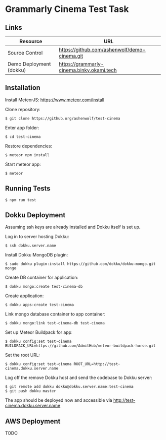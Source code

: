 # Grammarly Cinema Test Task

## Links

| Resource                | URL                                          |
| ----------------------- | -------------------------------------------- |
| Source Control          | https://github.com/ashenwolf/demo-cinema.git |
| Demo Deployment (dokku) | https://grammarly-cinema.binky.okami.tech    |

## Installation

Install MeteorJS: https://www.meteor.com/install

Clone repository:

    $ git clone https://github.org/ashenwolf/test-cinema

Enter app folder:

    $ cd test-cinema

Restore dependencies:

    $ meteor npm install

Start meteor app:

    $ meteor

## Running Tests

    $ npm run test

## Dokku Deployment

Assuming ssh keys are already installed and Dokku itself is set up.

Log in to server hosting Dokku:

    $ ssh dokku.server.name

Install Dokku MongoDB plugin:

    $ sudo dokku plugin:install https://github.com/dokku/dokku-mongo.git mongo

Create DB container for application:

    $ dokku mongo:create test-cinema-db

Create application:

    $ dokku apps:create test-cinema

Link mongo database container to app container:

    $ dokku mongo:link test-cinema-db test-cinema

Set up Meteor Buildpack for app:

    $ dokku config:set test-cinema BUILDPACK_URL=https://github.com/AdmitHub/meteor-buildpack-horse.git

Set the root URL:

    $ dokku config:set test-cinema ROOT_URL=http://test-cinema.dokku.server.name

Log off the remove Dokku host and send the codebase to Dokku server:

    $ git remote add dokku dokku@dokku.server.name:test-cinema
    $ git push dokku master

The app should be deployed now and accessible via http://test-cinema.dokku.server.name

## AWS Deployment

TODO
